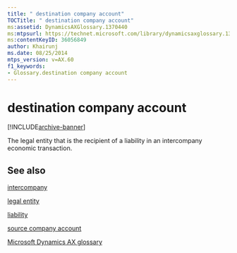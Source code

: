 ```yaml
---
title: " destination company account"
TOCTitle: " destination company account"
ms:assetid: DynamicsAXGlossary.1370440
ms:mtpsurl: https://technet.microsoft.com/library/dynamicsaxglossary.1370440(v=AX.60)
ms:contentKeyID: 36056849
author: Khairunj
ms.date: 08/25/2014
mtps_version: v=AX.60
f1_keywords:
- Glossary.destination company account
---
```


# destination company account


[!INCLUDE[archive-banner](includes/archive-banner.md)]

The legal entity that is the recipient of a liability in an intercompany economic transaction.

## See also

[intercompany](intercompany.md)

[legal entity](legal-entity.md)

[liability](liability.md)

[source company account](source-company-account.md)

[Microsoft Dynamics AX glossary](glossary/microsoft-dynamics-ax-glossary.md)

  


